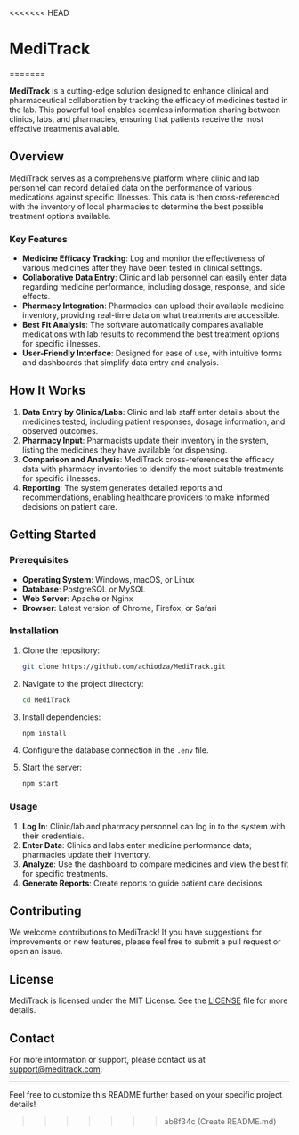 <<<<<<< HEAD
# MediTrack
=======


**MediTrack** is a cutting-edge solution designed to enhance clinical and pharmaceutical collaboration by tracking the efficacy of medicines tested in the lab. This powerful tool enables seamless information sharing between clinics, labs, and pharmacies, ensuring that patients receive the most effective treatments available.

## Overview

MediTrack serves as a comprehensive platform where clinic and lab personnel can record detailed data on the performance of various medications against specific illnesses. This data is then cross-referenced with the inventory of local pharmacies to determine the best possible treatment options available.

### Key Features

- **Medicine Efficacy Tracking**: Log and monitor the effectiveness of various medicines after they have been tested in clinical settings.
- **Collaborative Data Entry**: Clinic and lab personnel can easily enter data regarding medicine performance, including dosage, response, and side effects.
- **Pharmacy Integration**: Pharmacies can upload their available medicine inventory, providing real-time data on what treatments are accessible.
- **Best Fit Analysis**: The software automatically compares available medications with lab results to recommend the best treatment options for specific illnesses.
- **User-Friendly Interface**: Designed for ease of use, with intuitive forms and dashboards that simplify data entry and analysis.

## How It Works

1. **Data Entry by Clinics/Labs**: Clinic and lab staff enter details about the medicines tested, including patient responses, dosage information, and observed outcomes.
2. **Pharmacy Input**: Pharmacists update their inventory in the system, listing the medicines they have available for dispensing.
3. **Comparison and Analysis**: MediTrack cross-references the efficacy data with pharmacy inventories to identify the most suitable treatments for specific illnesses.
4. **Reporting**: The system generates detailed reports and recommendations, enabling healthcare providers to make informed decisions on patient care.

## Getting Started

### Prerequisites

- **Operating System**: Windows, macOS, or Linux
- **Database**: PostgreSQL or MySQL
- **Web Server**: Apache or Nginx
- **Browser**: Latest version of Chrome, Firefox, or Safari

### Installation

1. Clone the repository:

   ```bash
   git clone https://github.com/achiodza/MediTrack.git
   ```

2. Navigate to the project directory:

   ```bash
   cd MediTrack
   ```

3. Install dependencies:

   ```bash
   npm install
   ```

4. Configure the database connection in the `.env` file.

5. Start the server:

   ```bash
   npm start
   ```

### Usage

1. **Log In**: Clinic/lab and pharmacy personnel can log in to the system with their credentials.
2. **Enter Data**: Clinics and labs enter medicine performance data; pharmacies update their inventory.
3. **Analyze**: Use the dashboard to compare medicines and view the best fit for specific treatments.
4. **Generate Reports**: Create reports to guide patient care decisions.

## Contributing

We welcome contributions to MediTrack! If you have suggestions for improvements or new features, please feel free to submit a pull request or open an issue.

## License

MediTrack is licensed under the MIT License. See the [LICENSE](LICENSE) file for more details.

## Contact

For more information or support, please contact us at [support@meditrack.com](mailto:support@meditrack.com).

---

Feel free to customize this README further based on your specific project details!
>>>>>>> ab8f34c (Create README.md)
